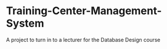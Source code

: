# Training-Center-Management-System
A project to turn in to a lecturer for the Database Design course
